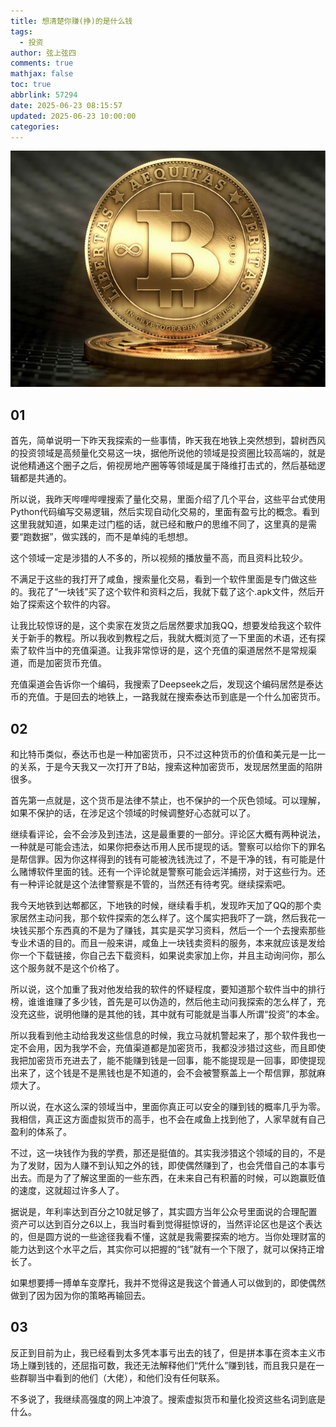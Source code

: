 ```yaml
---
title: 想清楚你赚(挣)的是什么钱
tags:
  - 投资
author: 弦上弦四
comments: true
mathjax: false
toc: true
abbrlink: 57294
date: 2025-06-23 08:15:57
updated: 2025-06-23 10:00:00
categories:
---
```


![pic](2025-06-24/比特币.jpg)

## 01

首先，简单说明一下昨天我探索的一些事情，昨天我在地铁上突然想到，碧树西风的投资领域是高频量化交易这一块，据他所说他的领域是投资圈比较高端的，就是说他精通这个圈子之后，俯视房地产圈等等领域是属于降维打击式的，然后基础逻辑都是共通的。

所以说，我昨天哔哩哔哩搜索了量化交易，里面介绍了几个平台，这些平台式使用Python代码编写交易逻辑，然后实现自动化交易的，里面有盈亏比的概念。看到这里我就知道，如果走过门槛的话，就已经和散户的思维不同了，这里真的是需要“跑数据”，做实践的，而不是单纯的毛想想。

这个领域一定是涉猎的人不多的，所以视频的播放量不高，而且资料比较少。

不满足于这些的我打开了咸鱼，搜索量化交易，看到一个软件里面是专门做这些的。我花了“一块钱”买了这个软件和资料之后，我就下载了这个.apk文件，然后开始了探索这个软件的内容。

让我比较惊讶的是，这个卖家在发货之后居然要求加我QQ，想要发给我这个软件关于新手的教程。所以我收到教程之后，我就大概浏览了一下里面的术语，还有探索了软件当中的充值渠道。让我非常惊讶的是，这个充值的渠道居然不是常规渠道，而是加密货币充值。

充值渠道会告诉你一个编码，我搜索了Deepseek之后，发现这个编码居然是泰达币的充值。于是回去的地铁上，一路我就在搜索泰达币到底是一个什么加密货币。

## 02

和比特币类似，泰达币也是一种加密货币，只不过这种货币的价值和美元是一比一的关系，于是今天我又一次打开了B站，搜索这种加密货币，发现居然里面的陷阱很多。

首先第一点就是，这个货币是法律不禁止，也不保护的一个灰色领域。可以理解，如果不保护的话，在涉足这个领域的时候调整好心态就可以了。

继续看评论，会不会涉及到违法，这是最重要的一部分。评论区大概有两种说法， 一种就是可能会违法，如果你把泰达币用人民币提现的话。警察可以给你下的罪名是帮信罪。因为你这样得到的钱有可能被洗钱洗过了，不是干净的钱，有可能是什么赌博软件里面的钱。还有一个评论就是警察可能会远洋捕捞，对于这些行为。还有一种评论就是这个法律警察是不管的，当然还有待考究。继续探索吧。

我今天地铁到达郫都区，下地铁的时候，继续看手机，发现昨天加了QQ的那个卖家居然主动问我，那个软件探索的怎么样了。这个属实把我吓了一跳，然后我花一块钱买那个东西真的不是为了赚钱，其实是买学习资料，然后一个一个去搜索那些专业术语的目的。而且一般来讲，咸鱼上一块钱卖资料的服务，本来就应该是发给你一个下载链接，你自己去下载资料，如果说卖家加上你，并且主动询问你，那么这个服务就不是这个价格了。

所以说，这个加重了我对他发给我的软件的怀疑程度，要知道那个软件当中的排行榜，谁谁谁赚了多少钱，首先是可以伪造的，然后他主动问我探索的怎么样了，充没充这些，说明他赚的是其他的钱，其中就有可能就是当事人所谓“投资”的本金。

所以我看到他主动给我发这些信息的时候，我立马就机警起来了，那个软件我也一定不会用，因为我学不会，充值渠道都是加密货币，我都没涉猎过这些，而且即使我把加密货币充进去了，能不能赚到钱是一回事，能不能提现是一回事，即使提现出来了，这个钱是不是黑钱也是不知道的，会不会被警察盖上一个帮信罪，那就麻烦大了。

所以说，在水这么深的领域当中，里面你真正可以安全的赚到钱的概率几乎为零。我相信，真正这方面虚拟货币的高手，也不会在咸鱼上找到他了，人家早就有自己盈利的体系了。

不过，这一块钱作为我的学费，那还是挺值的。其实我涉猎这个领域的目的，不是为了发财，因为人赚不到认知之外的钱，即使偶然赚到了，也会凭借自己的本事亏出去。而是为了了解这里面的一些东西，在未来自己有积蓄的时候，可以跑赢贬值的速度，这就超过许多人了。

据说是，年利率达到百分之10就足够了，其实圆方当年公众号里面说的合理配置资产可以达到百分之6以上，我当时看到觉得挺惊讶的，当然评论区也是这个表达的，但是圆方说的一些途径我看不懂，这就是我需要探索的地方。当你处理财富的能力达到这个水平之后，其实你可以把握的“钱”就有一个下限了，就可以保持正增长了。

如果想要搏一搏单车变摩托，我并不觉得这是我这个普通人可以做到的，即使偶然做到了因为因为你的策略再输回去。

## 03

反正到目前为止，我已经看到太多凭本事亏出去的钱了，但是拼本事在资本主义市场上赚到钱的，还屈指可数，我还无法解释他们“凭什么”赚到钱，而且我只是在一些群聊当中看到的他们（大佬），和他们没有任何联系。

不多说了，我继续高强度的网上冲浪了。搜索虚拟货币和量化投资这些名词到底是什么。